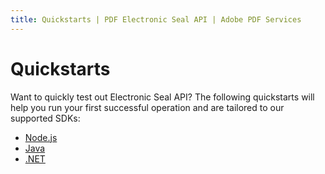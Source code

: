 ```yaml
---
title: Quickstarts | PDF Electronic Seal API | Adobe PDF Services
---
```


# Quickstarts

Want to quickly test out Electronic Seal API? The following quickstarts will help you run your first successful operation and are tailored to our supported SDKs:

* [Node.js](nodejs/)
* [Java](java/)
* [.NET](dotnet)
